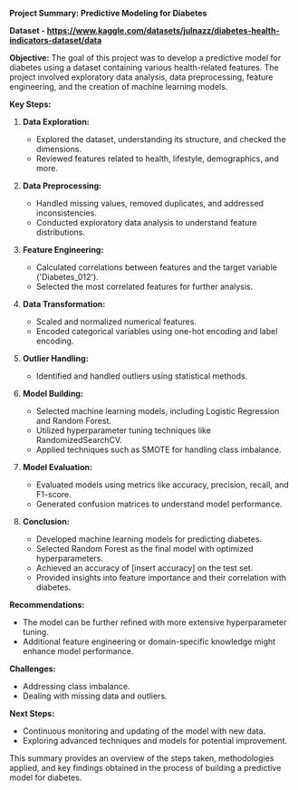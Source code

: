 **Project Summary: Predictive Modeling for Diabetes**

**Dataset - https://www.kaggle.com/datasets/julnazz/diabetes-health-indicators-dataset/data**

**Objective:**
The goal of this project was to develop a predictive model for diabetes using a dataset containing various health-related features. The project involved exploratory data analysis, data preprocessing, feature engineering, and the creation of machine learning models.

**Key Steps:**

1. **Data Exploration:**
   - Explored the dataset, understanding its structure, and checked the dimensions.
   - Reviewed features related to health, lifestyle, demographics, and more.

2. **Data Preprocessing:**
   - Handled missing values, removed duplicates, and addressed inconsistencies.
   - Conducted exploratory data analysis to understand feature distributions.

3. **Feature Engineering:**
   - Calculated correlations between features and the target variable ('Diabetes_012').
   - Selected the most correlated features for further analysis.

4. **Data Transformation:**
   - Scaled and normalized numerical features.
   - Encoded categorical variables using one-hot encoding and label encoding.

5. **Outlier Handling:**
   - Identified and handled outliers using statistical methods.

6. **Model Building:**
   - Selected machine learning models, including Logistic Regression and Random Forest.
   - Utilized hyperparameter tuning techniques like RandomizedSearchCV.
   - Applied techniques such as SMOTE for handling class imbalance.

7. **Model Evaluation:**
   - Evaluated models using metrics like accuracy, precision, recall, and F1-score.
   - Generated confusion matrices to understand model performance.

8. **Conclusion:**
   - Developed machine learning models for predicting diabetes.
   - Selected Random Forest as the final model with optimized hyperparameters.
   - Achieved an accuracy of [insert accuracy] on the test set.
   - Provided insights into feature importance and their correlation with diabetes.

**Recommendations:**
   - The model can be further refined with more extensive hyperparameter tuning.
   - Additional feature engineering or domain-specific knowledge might enhance model performance.

**Challenges:**
   - Addressing class imbalance.
   - Dealing with missing data and outliers.

**Next Steps:**
   - Continuous monitoring and updating of the model with new data.
   - Exploring advanced techniques and models for potential improvement.

This summary provides an overview of the steps taken, methodologies applied, and key findings obtained in the process of building a predictive model for diabetes.
